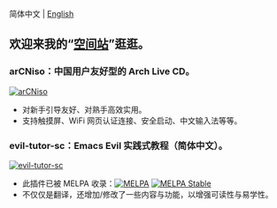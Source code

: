 简体中文 | [English](https://github.com/clsty/clsty/blob/main/README-en_US.md)

## **欢迎来我的“[空间站](https://blog.celestialy.top)”逛逛。**

### arCNiso：中国用户友好型的 Arch Live CD。
[![arCNiso](https://github-readme-stats.vercel.app/api/pin?username=clsty&repo=arCNiso&title=arCN&locale=cn&title_color=fff&icon_color=fff&text_color=fff&bg_color=30,e96443,904e95)](https://github.com/clsty/arCNiso)
- 对新手引导友好、对熟手高效实用。
- 支持触摸屏、WiFi 网页认证连接、安全启动、中文输入法等等。
### evil-tutor-sc：Emacs Evil 实践式教程（简体中文）。
[![evil-tutor-sc](https://github-readme-stats.vercel.app/api/pin?username=clsty&repo=evil-tutor-sc&locale=cn&theme=one_dark_pro)](https://github.com/clsty/evil-tutor-sc)
- 此插件已被 MELPA 收录：[![MELPA](https://melpa.org/packages/evil-tutor-sc-badge.svg)](https://melpa.org/#/evil-tutor-sc) [![MELPA Stable](https://stable.melpa.org/packages/evil-tutor-sc-badge.svg)](https://stable.melpa.org/#/evil-tutor-sc)
- 不仅仅是翻译，还增加/修改了一些内容与功能，以增强可读性与易学性。
